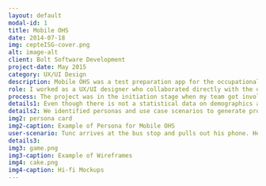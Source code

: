 ```yaml
---
layout: default
modal-id: 1
title: Mobile OHS
date: 2014-07-18
img: cepteISG-cover.png
alt: image-alt
client: Bolt Software Development
project-date: May 2015
category: UX/UI Design
description: Mobile OHS was a test preparation app for the occupational safety and health certification exam in Turkey. The project was in the initiation stage when my team got involved with the client. The client asked us to design an Android app to assist students with their studies and to develop a prototype before he invested in more on the idea. The objective of the app was to provide a mobile preparation platform which would enable candidates to study in several circumstances.
role: I worked as a UX/UI designer who collaborated directly with the development team. I was responsible for the logo design, interaction and UI design of the Android app. I led the design work, produced the wireframes, designed the user flows and the interface. 
process: The project was in the initiation stage when my team got involved with the client. The client asked us to design an Android app to assist students with their studies and to develop a prototype before he invested more on the idea. We conducted design research and interviews with the instructors of OHS certification preparation courses and candidates to get insights into the preparation process and the potential users of the project. 
details1: Even though there is not a statistical data on demographics and employment status of the candidates, we found out from the interviews that most candidates have already been working as full-time workers, and struggling with strict time limitations during the preparation period. 
details2: We identified personas and use case scenarios to generate project requirements. After defining the scope of the product we were responsible for, I designed the wireframes. My team and I decided on the best design we came up with and finally I designed hi-fi UI mock ups. 
img2: persona card 
img2-caption: Example of Persona for Mobile OHS 
user-scenario: Tunc arrives at the bus stop and pulls out his phone. He wants to do a short test before he gets  on the bus. He opens the app, sets the number of questions  to 20. He includes the subjects that he needs practice, because throughout his professional experience, he has already excelled in some of the other subjects. He starts the test. When he reaches the 4th question, bus arrives earlier than he expected. He pauses the test, gets on the bus, and then resumes the test from the last question he reviewed. He goes back and forth to review his answers before he finishes the test. When he is done, he checks the answers, reviews the summary of the test. There are some questions he cannot understand the correct answers to, and expands the explanation section. He realizes that there is an erroneous question, writes a comment on it and sends it to the app admin.  
details3: 
img3: game.png
img3-caption: Example of Wireframes
img4: cake.png
img4-caption: Hi-fi Mockups
---
```

